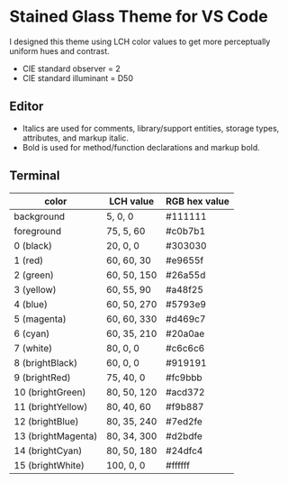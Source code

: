 # Stained Glass Theme for VS Code

I designed this theme using LCH color values to get more perceptually uniform hues and contrast.

- CIE standard observer = 2
- CIE standard illuminant = D50

## Editor

<!-- TODO: complete this section -->

- Italics are used for comments, library/support entities, storage types, attributes, and markup italic.
- Bold is used for method/function declarations and markup bold.

## Terminal

color               | LCH value     | RGB hex value
---                 | ---           | ---
background          | 5, 0, 0       | #111111
foreground          | 75, 5, 60     | #c0b7b1
0 (black)           | 20, 0, 0      | #303030
1 (red)             | 60, 60, 30    | #e9655f
2 (green)           | 60, 50, 150   | #26a55d
3 (yellow)          | 60, 55, 90    | #a48f25
4 (blue)            | 60, 50, 270   | #5793e9
5 (magenta)         | 60, 60, 330   | #d469c7
6 (cyan)            | 60, 35, 210   | #20a0ae
7 (white)           | 80, 0, 0      | #c6c6c6
8 (brightBlack)     | 60, 0, 0      | #919191
9 (brightRed)       | 75, 40, 0     | #fc9bbb
10 (brightGreen)    | 80, 50, 120   | #acd372
11 (brightYellow)   | 80, 40, 60    | #f9b887
12 (brightBlue)     | 80, 35, 240   | #7ed2fe
13 (brightMagenta)  | 80, 34, 300   | #d2bdfe
14 (brightCyan)     | 80, 50, 180   | #24dfc4
15 (brightWhite)    | 100, 0, 0     | #ffffff
